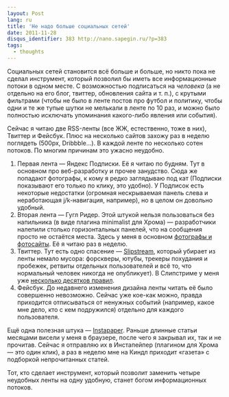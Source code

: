 ```yaml
---
layout: Post
lang: ru
title: 'Не надо больше социальных сетей'
date: 2011-11-28
disqus_identifier: 383 http://nano.sapegin.ru/?p=383
tags:
  - thoughts
---
```


Социальных сетей становится всё больше и больше, но никто пока не сделал инструмент, который позволил бы иметь все информационные потоки в одном месте. С возможностью подписаться на _человека_ (а не отдельно на его блог, твиттер, обновления сайта и т. п.), с крутыми фильтрами (чтобы не было в ленте постов про футбол и политику, чтобы одни и те же тупые шутки не мелькали в ленте по 10 раз, и можно было полностью исключать упоминания какого-либо явления или события).

Сейчас я читаю две RSS-ленты (все ЖЖ, естественно, тоже в них), Твиттер и Фейсбук. Плюс на несколько сайтов захожу раз в неделю поглядеть (500px, Dribbble…). В каждой ленте по несколько сотен потоков. По многим причинам это ужасно неудобно.

1. Первая лента — Яндекс Подписки. Её я читаю по будням. Тут в основном про веб-разработку и прочее занудство. Сюда же попадают фотографы, к кому я редко заглядываю под кат (Подписки показывают его только по клику, это удобно). У Подписок есть некоторые недостатки (огромная нескрываемая панель слева и неработающая j/k-навигация, например), но в целом он довольно удобный.
2. Вторая лента — Гугл Ридер. Этой штукой нельзя пользоваться без напильника (в виде плагина minimalist для Хрома) — разработчики налепили столько горизонтальных панелей, что на сообщения просто не остаётся места. Здесь у меня в основном [фотографы и фотосайты](http://birdwatcher.ru/blog/5023). Её я читаю раз в неделю.
3. Твиттер. Тут есть одно спасение — [Slipstream](http://slipstre.am/), который убирает из ленты немало мусора: форскверы, ютубы, трекеры похудания и пробежек, ретвиты отдельных пользователей и всё то, что нормальный человек никогда не опубликует). В Слипстриме у меня уже [несколько десятков правил](https://twitter.com/sapegin/status/141096536124821504).
4. Фейсбук. До недавнего изменения дизайна ленты читать её было совершенно невозможно. Сейчас уже кое-как можно, правда приходится отписываться от ненужных событий (например, какое мне дело, кто с кем подружился) отдельно для каждого пользователя.

Ещё одна полезная штука — [Instapaper](https://www.instapaper.com/). Раньше длинные статьи месяцами висели у меня в браузере, после чего я закрывал их, так и не прочитав. Сейчас я отправляю их в Инстапейпер (плагином для Хрома — это один клик), а раз в неделю мне на Киндл приходит «газета» с подборкой непрочитанных статей.

Тот, кто сделает инструмент, который позволит заменить четыре неудобных ленты на одну удобную, станет богом информационных потоков.
